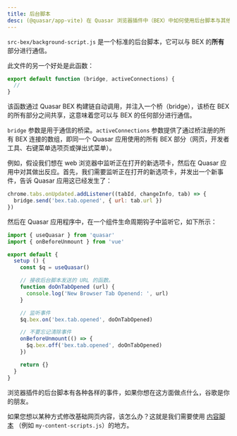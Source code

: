 ```yaml
---
title: 后台脚本
desc: (@quasar/app-vite) 在 Quasar 浏览器插件中（BEX）中如何使用后台脚本与其他部分通信。
---
```


`src-bex/background-script.js` 是一个标准的后台脚本，它可以与 BEX 的**所有**部分进行通信。

此文件的另一个好处是此函数：

```js
export default function (bridge, activeConnections) {
  //
}
```

该函数通过 Quasar BEX 构建链自动调用，并注入一个桥（bridge），该桥在 BEX 的所有部分之间共享，这意味着您可以与 BEX 的任何部分进行通信。

`bridge` 参数是用于通信的桥梁。`activeConnections` 参数提供了通过桥注册的所有 BEX 连接的数组，即同一个 Quasar 应用使用的所有 BEX 部分（网页，开发者工具、右键菜单选项页或弹出式菜单）。

例如，假设我们想在 web 浏览器中监听正在打开的新选项卡，然后在 Quasar 应用中对其做出反应。首先，我们需要监听正在打开的新选项卡，并发出一个新事件，告诉 Quasar 应用这已经发生了：

```js
chrome.tabs.onUpdated.addListener((tabId, changeInfo, tab) => {
  bridge.send('bex.tab.opened', { url: tab.url })
})
```

然后在 Quasar 应用程序中，在一个组件生命周期钩子中监听它，如下所示：

```js
import { useQuasar } from 'quasar'
import { onBeforeUnmount } from 'vue'

export default {
  setup () {
    const $q = useQuasar()

    // 接收后台脚本发送的 URL 的函数。
    function doOnTabOpened (url) {
      console.log('New Browser Tab Openend: ', url)
    }

    // 监听事件
    $q.bex.on('bex.tab.opened', doOnTabOpened)

    // 不要忘记清除事件
    onBeforeUnmount(() => {
      $q.bex.off('bex.tab.opened', doOnTabOpened)
    })

    return {}
  }
}
```

浏览器插件的后台脚本有各种各样的事件，如果你想在这方面做点什么，谷歌是你的朋友。

如果您想以某种方式修改基础网页内容，该怎么办？这就是我们需要使用
<a class="doc-link" href="/quasar-cli-vite/developing-browser-extensions/content-scripts">内容脚本</a>
（例如 `my-content-scripts.js`）的地方。
